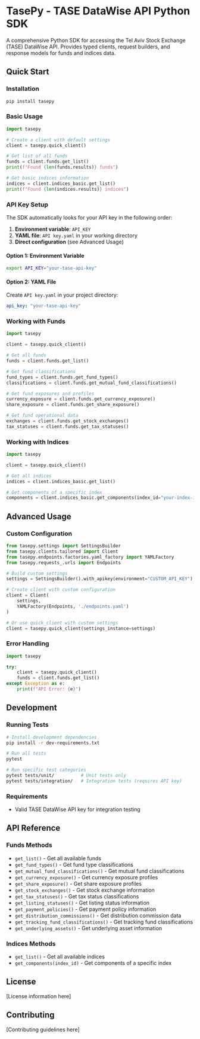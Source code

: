 # TasePy - TASE DataWise API Python SDK

A comprehensive Python SDK for accessing the Tel Aviv Stock Exchange (TASE) DataWise API. Provides typed clients, request builders, and response models for funds and indices data.

## Quick Start

### Installation

```bash
pip install tasepy
```

### Basic Usage

```python
import tasepy

# Create a client with default settings
client = tasepy.quick_client()

# Get list of all funds
funds = client.funds.get_list()
print(f"Found {len(funds.results)} funds")

# Get basic indices information
indices = client.indices_basic.get_list()
print(f"Found {len(indices.results)} indices")
```

### API Key Setup

The SDK automatically looks for your API key in the following order:

1. **Environment variable**: `API_KEY`
2. **YAML file**: `API key.yaml` in your working directory
3. **Direct configuration** (see Advanced Usage)

#### Option 1: Environment Variable
```bash
export API_KEY="your-tase-api-key"
```

#### Option 2: YAML File
Create `API key.yaml` in your project directory:
```yaml
api_key: "your-tase-api-key"
```

### Working with Funds

```python
import tasepy

client = tasepy.quick_client()

# Get all funds
funds = client.funds.get_list()

# Get fund classifications
fund_types = client.funds.get_fund_types()
classifications = client.funds.get_mutual_fund_classifications()

# Get fund exposures and profiles
currency_exposure = client.funds.get_currency_exposure()
share_exposure = client.funds.get_share_exposure()

# Get fund operational data
exchanges = client.funds.get_stock_exchanges()
tax_statuses = client.funds.get_tax_statuses()
```

### Working with Indices

```python
import tasepy

client = tasepy.quick_client()

# Get all indices
indices = client.indices_basic.get_list() 

# Get components of a specific index
components = client.indices_basic.get_components(index_id="your-index-id")
```

## Advanced Usage

### Custom Configuration

```python
from tasepy.settings import SettingsBuilder
from tasepy.clients.tailored import Client
from tasepy.endpoints.factories.yaml_factory import YAMLFactory
from tasepy.requests_.urls import Endpoints

# Build custom settings
settings = SettingsBuilder().with_apikey(environment="CUSTOM_API_KEY").build()

# Create client with custom configuration
client = Client(
    settings,
    YAMLFactory(Endpoints, './endpoints.yaml')
)

# Or use quick_client with custom settings
client = tasepy.quick_client(settings_instance=settings)
```

### Error Handling

```python
import tasepy

try:
    client = tasepy.quick_client()
    funds = client.funds.get_list()
except Exception as e:
    print(f"API Error: {e}")
```

## Development

### Running Tests

```bash
# Install development dependencies
pip install -r dev-requirements.txt

# Run all tests
pytest

# Run specific test categories
pytest tests/unit/          # Unit tests only
pytest tests/integration/   # Integration tests (requires API key)
```

### Requirements

- Valid TASE DataWise API key for integration testing

## API Reference

### Funds Methods

- `get_list()` - Get all available funds
- `get_fund_types()` - Get fund type classifications
- `get_mutual_fund_classifications()` - Get mutual fund classifications
- `get_currency_exposure()` - Get currency exposure profiles
- `get_share_exposure()` - Get share exposure profiles
- `get_stock_exchanges()` - Get stock exchange information
- `get_tax_statuses()` - Get tax status classifications
- `get_listing_statuses()` - Get listing status information
- `get_payment_policies()` - Get payment policy information
- `get_distribution_commissions()` - Get distribution commission data
- `get_tracking_fund_classifications()` - Get tracking fund classifications
- `get_underlying_assets()` - Get underlying asset information

### Indices Methods

- `get_list()` - Get all available indices
- `get_components(index_id)` - Get components of a specific index

## License

[License information here]

## Contributing

[Contributing guidelines here]